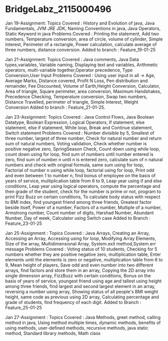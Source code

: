 # BridgeLabz_2115000496
Jan 19-Assignment:
Topics Covered :
  History and Evolution of java, Java Fundamentals, JVM JRE JDK, Naming Conventions in java, Java Operators, Static Keyword in java
Problems Covered :
  Printing the statement, Add two numbers, Temperature conversion, area of circle, volume of cylinder, Simple Interest, Perimeter of a rectangle, Power               calculation, calculate average of three numbers, distance conversion.
Added to branch :
  Feature_19-01-25

Jan 21-Assignment:
Topics Covered :
  Java comments, Java Data types,variables, Variable naming, Displaying text and variables, Arithmetic operators, multi-variable together,Operator precedence, Type   Conversion,User Input
Problems Covered :
  Using user input in all -> Age, Average Marks, Distance covered, Profit N Loss, Pen distribution and remainder, Fee Discounted, Volume of Earth,Height              Conversion, Calculator, Area of triangle, Square perimeter, area conversion, Maximum Handshakes, Precedence Checking, Temperature conversion, Swap two numbers,     Distance Travelled, perimeter of triangle, Simple Interest, Weight Conversion
Added to branch :
  Feature_21-01-25.

Jan 23-Assignment:
Topics Covered :
  Java Control Flows, Java Boolean Datatype, Boolean Expression, Logical Operators, If statement, else statement, else if statement, While loop, Break and Continue   statement, Switch statement
Problems Covered : 
  Number divisible by 5, Smallest of three number, largest of three number, Check for natural number and return sum of natural numbers, Voting validation, Check      whether number is positive negative zero, SpringSeason Check, Count down using while loop, count down using for loop, find sum of numbers until number entered is   zero, find sum of number n until n is entered zero, calculate sum of n natural numbers and check with original formula, same sum using for loop, Factorial of       number n using while loop, factorial using for loop, Print odd and even between 1 to number n, find bonus of employee on the basis of years of service,             multiplication table from 6 to 9, Leap year using if and else conditions, Leap year using logical operators, compute the percentage and then grade of the           student, check for the number is prime or not, program to print Fizz Buzz on certain conditions, To calculate body status with respect to BMI index, find           youngest friend among three friends, Greatest factor beside itself, Power of a number, Factors of a number, Multiple of a number, Armstrong number, Count number    of digits, Harshad Number, Abundant Number, Day of week, Calculator using Switch case
Added to Branch :
  Feature_23-01-25

Jan 25-Assignment :
Topics Covered :
  Java Arrays, Creating an Array, Accessing an Array, Accessing using for loop, Modifying Array Elements, Size of the array, Multidimensional Array, System.exit      method,System.err message
Problems Covered :
  Voting status of 10 students, Checking for 5 numbers whether they are positive negative zero, multiplication table, Enter elements until the elements is zero or    negative, multiplication table from 6 to 9, Mean height of players, Save odd and even number into two different arrays, find factors and store them in an array,    Copying the 2D array into single dimension array, FizzBuzz with certain conditions, Bonus on the basis of years of service, youngest friend using age and tallest   using height among three friends, find largest and second largest element in an array, reversing a number using array, Showing status of all people's BMI weight    height, same code as previous using 2D array, Calculating percentage and grade of students, find frequency of each digit.
Added to Branch :
  Feature_25-01-25

Jan 27-Assignment :
Topics Covered :
  Java Methods, greet method, calling method in java, Using method multiple times, dynamic methods, benefits of using methods, user-defined methods, recursive        methods, java static method, Standard library methods, Math class
